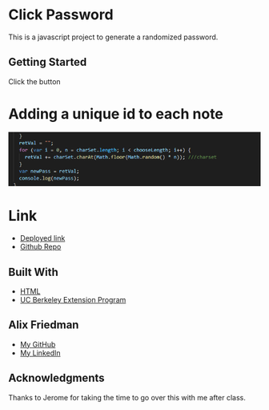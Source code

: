# Click Password
This is a javascript project to generate a randomized password.

## Getting Started

Click the button

# Adding a unique id to each note
![Code Snippet](snip.png)


# Link
* [Deployed link](https://alix1713.github.io/ClickPassword/)
* [Github Repo](https://github.com/Alix1713/ClickPassword)

## Built With

* [HTML](https://www.w3schools.com/html/html_intro.asp)
* [UC Berkeley Extension Program](https://extension.berkeley.edu/)

## Alix Friedman

* [My GitHub](https://www.github.com/Alix1713)
* [My LinkedIn](https://www.linkedin.com/in/alix1713)


## Acknowledgments

Thanks to Jerome for taking the time to go over this with me after class.
